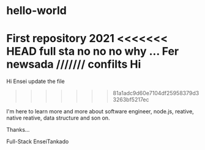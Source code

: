 # hello-world
First repository 2021
<<<<<<< HEAD
full sta no no no why ...
	Fer newsada /////// confilts
Hi
=======

Hi Ensei update the file
>>>>>>> 81a1adc9d60e7104df25958379d33263bf5217ec

I'm here to learn more and more about software engineer, node.js, reative, native reative, data structure and son on.

Thanks...

Full-Stack EnseiTankado
